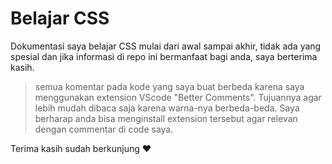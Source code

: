 # Belajar CSS

Dokumentasi saya belajar CSS mulai dari awal sampai akhir, tidak ada yang spesial dan jika informasi di repo ini bermanfaat bagi anda, saya berterima kasih.

> semua komentar pada kode yang saya buat berbeda karena saya menggunakan extension VScode "Better Comments". Tujuannya agar lebih mudah dibaca saja karena warna-nya berbeda-beda. Saya berharap anda bisa menginstall extension tersebut agar relevan dengan commentar di code saya.

Terima kasih sudah berkunjung :heart: